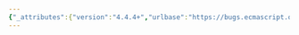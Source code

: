 ```yaml
---
{"_attributes":{"version":"4.4.4+","urlbase":"https://bugs.ecmascript.org/","maintainer":"dherman@mozilla.com"},"bug":{"bug_id":2988,"creation_ts":"2014-06-16 07:12:00 -0700","short_desc":"Typo 21.1.5.1 CreateStringIterator Abstract Operation","delta_ts":"2015-07-10 08:34:24 -0700","product":"Draft for 6th Edition","component":"editorial issue","version":"Rev 25: May 22, 2014 Draft","rep_platform":"All","op_sys":"All","bug_status":"RESOLVED","resolution":"FIXED","priority":"Normal","bug_severity":"enhancement","everconfirmed":true,"reporter":{"uid":"arv","name":"Erik Arvidsson"},"assigned_to":{"uid":"allen","name":"Allen Wirfs-Brock"},"cc":"erik.arvidsson","long_desc":[{"commentid":8941,"comment_count":0,"who":{"uid":"arv","name":"Erik Arvidsson"},"bug_when":"2014-06-16 07:12:26 -0700","thetext":"There is still an \"IteratedStringt\" typo in here"},{"commentid":9049,"comment_count":1,"who":{"uid":"allen","name":"Allen Wirfs-Brock"},"bug_when":"2014-06-22 17:13:56 -0700","thetext":"fixed in rev24 editor's draft"},{"commentid":9373,"comment_count":2,"who":{"uid":"allen","name":"Allen Wirfs-Brock"},"bug_when":"2014-07-19 18:17:10 -0700","thetext":"fixed in rev26"}]}}
---
```

